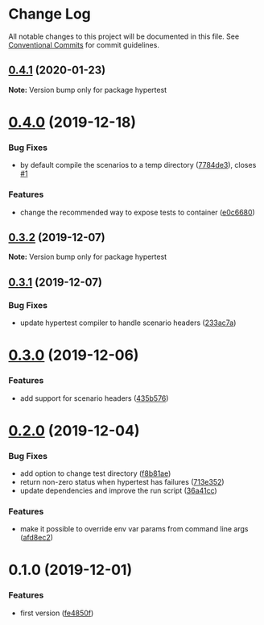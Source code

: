 # Change Log

All notable changes to this project will be documented in this file.
See [Conventional Commits](https://conventionalcommits.org) for commit guidelines.

## [0.4.1](https://github.com/hypermedia-app/hypertest-docker/compare/hypertest@0.4.0...hypertest@0.4.1) (2020-01-23)

**Note:** Version bump only for package hypertest





# [0.4.0](https://github.com/hypermedia-app/hypertest-docker/compare/hypertest@0.3.2...hypertest@0.4.0) (2019-12-18)


### Bug Fixes

* by default compile the scenarios to a temp directory ([7784de3](https://github.com/hypermedia-app/hypertest-docker/commit/7784de3)), closes [#1](https://github.com/hypermedia-app/hypertest-docker/issues/1)


### Features

* change the recommended way to expose tests to container ([e0c6680](https://github.com/hypermedia-app/hypertest-docker/commit/e0c6680))





## [0.3.2](https://github.com/hypermedia-app/hypertest-docker/compare/hypertest@0.3.1...hypertest@0.3.2) (2019-12-07)

**Note:** Version bump only for package hypertest





## [0.3.1](https://github.com/hypermedia-app/hypertest-docker/compare/hypertest@0.3.0...hypertest@0.3.1) (2019-12-07)


### Bug Fixes

* update hypertest compiler to handle scenario headers ([233ac7a](https://github.com/hypermedia-app/hypertest-docker/commit/233ac7a887bd6ef5bbb36615189d7bdd6d0b0adb))





# [0.3.0](https://github.com/hypermedia-app/hypertest-docker/compare/hypertest@0.2.0...hypertest@0.3.0) (2019-12-06)


### Features

* add support for scenario headers ([435b576](https://github.com/hypermedia-app/hypertest-docker/commit/435b576ff1f9206c64ce1b6d72b3d22a57bc027c))





# [0.2.0](https://github.com/hypermedia-app/hypertest-docker/compare/hypertest@0.1.0...hypertest@0.2.0) (2019-12-04)


### Bug Fixes

* add option to change test directory ([f8b81ae](https://github.com/hypermedia-app/hypertest-docker/commit/f8b81aec326ab11feb00fc51ea46ddda30bec7a4))
* return non-zero status when hypertest has failures ([713e352](https://github.com/hypermedia-app/hypertest-docker/commit/713e352148bd54d52fcf0edf57791c5c7337af60))
* update dependencies and improve the run script ([36a41cc](https://github.com/hypermedia-app/hypertest-docker/commit/36a41ccc251e7122156db911f3d534c830c58773))


### Features

* make it possible to override env var params from command line args ([afd8ec2](https://github.com/hypermedia-app/hypertest-docker/commit/afd8ec21c3ddce89365d132ec91d261f729a15d6))





# 0.1.0 (2019-12-01)


### Features

* first version ([fe4850f](https://github.com/hypermedia-app/hypertest-docker/commit/fe4850f11e63415240a21533dac963379e8a6259))

